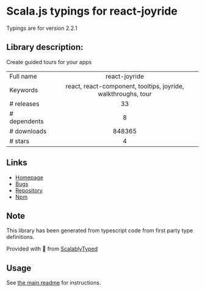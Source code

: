 
# Scala.js typings for react-joyride

Typings are for version 2.2.1

## Library description:
Create guided tours for your apps

|                    |                 |
| ------------------ | :-------------: |
| Full name          | react-joyride |
| Keywords           | react, react-component, tooltips, joyride, walkthroughs, tour |
| # releases         | 33 |
| # dependents       | 8 |
| # downloads        | 848365 |
| # stars            | 4 |

## Links
- [Homepage](https://github.com/gilbarbara/react-joyride#readme)
- [Bugs](https://github.com/gilbarbara/react-joyride/issues)
- [Repository](https://github.com/gilbarbara/react-joyride)
- [Npm](https://www.npmjs.com/package/react-joyride)
    


## Note
This library has been generated from typescript code from first party type definitions.

Provided with :purple_heart: from [ScalablyTyped](https://github.com/oyvindberg/ScalablyTyped)

## Usage
See [the main readme](../../readme.md) for instructions.


